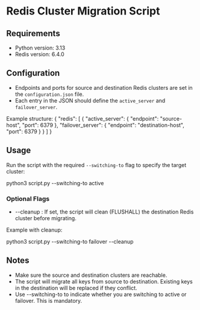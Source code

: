 # Redis Cluster Migration Script

## Requirements

- Python version: 3.13
- Redis version: 6.4.0

## Configuration

- Endpoints and ports for source and destination Redis clusters are set in the `configuration.json` file.
- Each entry in the JSON should define the `active_server` and `failover_server`.

Example structure:
{
  "redis": [
    {
      "active_server": { "endpoint": "source-host", "port": 6379 },
      "failover_server": { "endpoint": "destination-host", "port": 6379 }
    }
  ]
}

## Usage

Run the script with the required `--switching-to` flag to specify the target cluster:

python3 script.py --switching-to active

### Optional Flags

- --cleanup : If set, the script will clean (FLUSHALL) the destination Redis cluster before migrating.

Example with cleanup:

python3 script.py --switching-to failover --cleanup

## Notes

- Make sure the source and destination clusters are reachable.
- The script will migrate all keys from source to destination. Existing keys in the destination will be replaced if they conflict.
- Use --switching-to to indicate whether you are switching to active or failover. This is mandatory.
